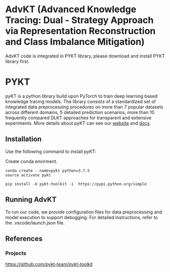 # AdvKT (Advanced Knowledge Tracing: Dual - Strategy Approach via Representation Reconstruction and Class Imbalance Mitigation)
AdvKT code is integrated in PYKT library, please download and install PYKT library first.
# PYKT
pyKT is a python library build upon PyTorch to train deep learning based knowledge tracing models. The library consists of a standardized set of integrated data preprocessing procedures on more than 7 popular datasets across different domains, 5 detailed prediction scenarios, more than 10 frequently compared DLKT approaches for transparent and extensive experiments. More details about pyKT can see our [website](https://pykt.org/) and [docs](https://pykt-toolkit.readthedocs.io/en/latest/quick_start.html).

## Installation
Use the following command to install pyKT:

Create conda envirment.

```
conda create --name=pykt python=3.7.5
source activate pykt
```


```
pip install -U pykt-toolkit -i  https://pypi.python.org/simple 
```

## Running AdvKT
To run our code, we provide configuration files for data preprocessing and model execution to support debugging. For detailed instructions, refer to the .vscode/launch.json file.



## References
### Projects
https://github.com/pykt-team/pykt-toolkit


